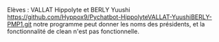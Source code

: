 Elèves : VALLAT Hippolyte et BERLY Yuushi
https://github.com/Hyppox9/Pychatbot-HippolyteVALLAT-YuushiBERLY-PMP1.git
notre programme peut donner les noms des présidents, et la fonctionnalité de clean n'est pas fonctionnelle.
